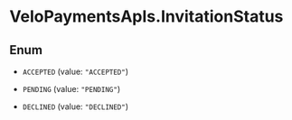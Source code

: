 # VeloPaymentsApIs.InvitationStatus

## Enum


* `ACCEPTED` (value: `"ACCEPTED"`)

* `PENDING` (value: `"PENDING"`)

* `DECLINED` (value: `"DECLINED"`)


